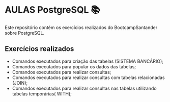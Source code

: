 # AULAS PostgreSQL :books:

Este repositório contém os exercícios realizados do BootcampSantander sobre PostgreSQL.



## Exercícios realizados

- Comandos executados para criação das tabelas (SISTEMA BANCÁRIO);
- Comandos executados para popular os dados das tabelas;
- Comandos executados para realizar consultas;
- Comandos executados para realizar consultas com tabelas relacionadas (JOIN);
- Comandos executados para realizar consultas nas tabelas utilizando tabelas temporárias( WITH);

